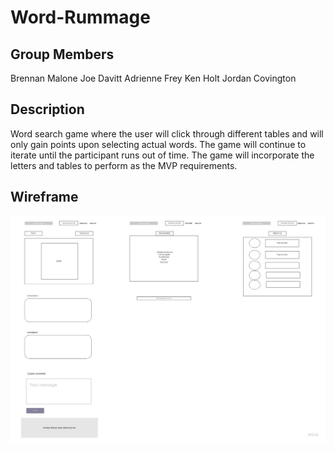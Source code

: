 # Word-Rummage

## Group Members

Brennan Malone
Joe Davitt
Adrienne Frey
Ken Holt
Jordan Covington

## Description

Word search game where the user will click through different tables and will only gain points upon selecting actual words. The game will continue to iterate until the participant runs out of time. The game will incorporate the letters and tables to perform as the MVP requirements.

## Wireframe

![image of our website wireframe](/assets/websiteWireFraming.jpg "Wireframe of our website")
